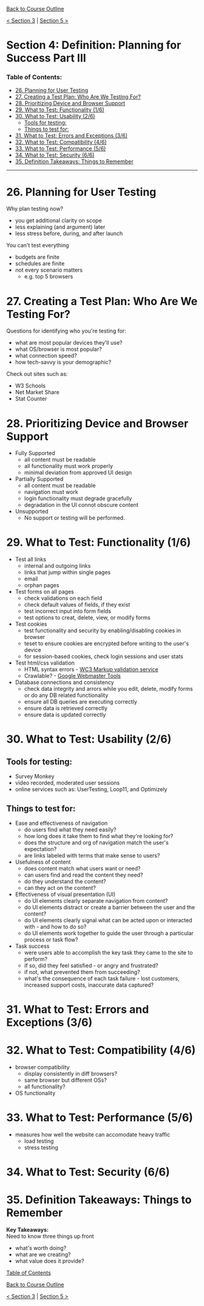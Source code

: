 [Back to Course Outline](../README.md)  

[< Section 3](../notes/notes-section-03.md) | [Section 5 >](../notes/notes-section-05.md)  

# Section 4: Definition: Planning for Success Part III <!-- omit in toc -->

### Table of Contents:  

- [26. Planning for User Testing](#26-planning-for-user-testing)
- [27. Creating a Test Plan: Who Are We Testing For?](#27-creating-a-test-plan-who-are-we-testing-for)
- [28. Prioritizing Device and Browser Support](#28-prioritizing-device-and-browser-support)
- [29. What to Test: Functionality (1/6)](#29-what-to-test-functionality-16)
- [30. What to Test: Usability (2/6)](#30-what-to-test-usability-26)
  - [Tools for testing:](#tools-for-testing)
  - [Things to test for:](#things-to-test-for)
- [31. What to Test: Errors and Exceptions (3/6)](#31-what-to-test-errors-and-exceptions-36)
- [32. What to Test: Compatibility (4/6)](#32-what-to-test-compatibility-46)
- [33. What to Test: Performance (5/6)](#33-what-to-test-performance-56)
- [34. What to Test: Security (6/6)](#34-what-to-test-security-66)
- [35. Definition Takeaways: Things to Remember](#35-definition-takeaways-things-to-remember)

_____  

# 26. Planning for User Testing

Why plan testing now?

- you get additional clarity on scope
- less explaining (and argument) later
- less stress before, during, and after launch  

You can't test everything

- budgets are finite
- schedules are finite
- not every scenario matters
  - e.g. top 5 browsers

# 27. Creating a Test Plan: Who Are We Testing For?

Questions for identifying who you're testing for:

- what are most popular devices they'll use?
- what OS/browser is most popular?
- what connection speed?
- how tech-savvy is your demographic?

Check out sites such as:

- W3 Schools
- Net Market Share
- Stat Counter

# 28. Prioritizing Device and Browser Support

- Fully Supported
  - all content must be readable
  - all functionality must work properly
  - minimal deviation from approved UI design
- Partially Supported
  - all content must be readable
  - navigation must work
  - login functionality must degrade gracefully
  - degradation in the UI connot obscure content
- Unsupported
  - No support or testing will be performed.  

# 29. What to Test: Functionality (1/6)

- Test all links
  - internal and outgoing links
  - links that jump within single pages
  - email
  - orphan pages
- Test forms on all pages
  - check validations on each field
  - check default values of fields, if they exist
  - test incorrect input into form fields
  - test options to creat, delete, view, or modify forms
- Test cookies
  - test functionality and security by enabling/disabling cookies in browser
  - teset to ensure cookies are encrypted before writing to the user's device
  - for session-based cookies, check login sessions and user stats
- Test html/css validation
  - HTML syntax errors - [WC3 Markup validation service](http://validator.w3.org)
  - Crawlable? - [Google Webmaster Tools](https://www.google.com/webmasters/tools)
- Database connections and consistency
  - check data integrity and arrors while you edit, delete, modify forms or do any DB related functionality
  - ensure all DB queries are executing correctly
  - ensure data is retrieved correctly
  - ensure data is updated correctly

# 30. What to Test: Usability (2/6)

## Tools for testing: 

  - Survey Monkey
  - video recorded, moderated user sessions
  - online services such as: UserTesting, Loop11, and Optimizely

## Things to test for:

- Ease and effectiveness of navigation
  - do users find what they need easily?
  - how long does it take them to find what they're looking for?
  - does the structure and org of navigation match the user's expectation?
  - are links labeled with terms that make sense to users?
- Usefulness of content
  - does content match what users want or need?
  - can users find and read the content they need?
  - do they understand the content?
  - can they act on the content?
- Effectiveness of visual presentation (UI)
  - do UI elements clearly separate navigation from content?
  - do UI elements distract or create a barrier between the user and the content?
  - do UI elements clearly signal what can be acted upon or interacted with - and how to do so?
  - do UI elements work together to guide the user through a particular process or task flow?
- Task success  
  - were users able to accomplish the key task they came to the site to perform?
  - if so, did they feel satisfied - or angry and frustrated?
  - if not, what prevented them from succeeding?
  - what's the consequence of each task failure - lost customers, increased support costs, inaccurate data captured?

# 31. What to Test: Errors and Exceptions (3/6)  


# 32. What to Test: Compatibility (4/6)

- browser compatibility
  - display consistently in diff browsers?
  - same browser but different OSs?
  - all functionality?
- OS functionality


# 33. What to Test: Performance (5/6)

- measures how well the website can accomodate heavy traffic
  - load testing
  - stress testing

# 34. What to Test: Security (6/6)

# 35. Definition Takeaways: Things to Remember

**Key Takeaways:**  
Need to know three things up front  
- what's worth doing?
- what are we creating?
- what value does it provide?


[Table of Contents](#Table-of-Contents:)  

[Back to Course Outline](../README.md)  

[< Section 3](../notes/notes-section-03.md) | [Section 5 >](../notes/notes-section-05.md)  
